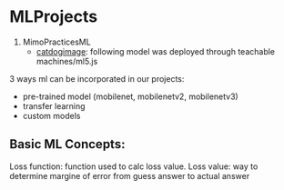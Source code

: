 # MLProjects
1. MimoPracticesML
    - [catdogimage](https://teachablemachine.withgoogle.com/models/UoB6HaKEe/): following model was deployed through teachable machines/ml5.js



3 ways ml can be incorporated in our projects:

- pre-trained model (mobilenet, mobilenetv2, mobilenetv3)
- transfer learning
- custom models



## Basic ML Concepts:
Loss function: function used to calc loss value.
Loss value: way to determine margine of error from guess answer to actual answer